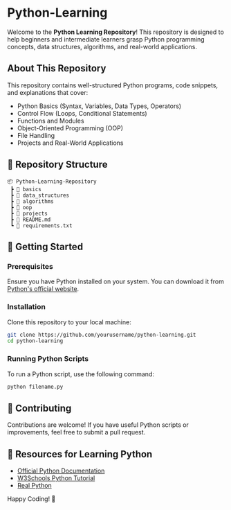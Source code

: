 # Python-Learning

Welcome to the **Python Learning Repository**! This repository is designed to help beginners and intermediate learners grasp Python programming concepts, data structures, algorithms, and real-world applications.

## About This Repository
This repository contains well-structured Python programs, code snippets, and explanations that cover:
- Python Basics (Syntax, Variables, Data Types, Operators)
- Control Flow (Loops, Conditional Statements)
- Functions and Modules
- Object-Oriented Programming (OOP)
- File Handling
- Projects and Real-World Applications

## 📂 Repository Structure
```
📦 Python-Learning-Repository
 ┣ 📂 basics
 ┣ 📂 data_structures
 ┣ 📂 algorithms
 ┣ 📂 oop
 ┣ 📂 projects
 ┣ 📜 README.md
 ┗ 📜 requirements.txt
```

## 🚀 Getting Started
### Prerequisites
Ensure you have Python installed on your system. You can download it from [Python's official website](https://www.python.org/downloads/).

### Installation
Clone this repository to your local machine:
```bash
git clone https://github.com/yourusername/python-learning.git
cd python-learning
```

### Running Python Scripts
To run a Python script, use the following command:
```bash
python filename.py
```

## 🤝 Contributing
Contributions are welcome! If you have useful Python scripts or improvements, feel free to submit a pull request.

## 📖 Resources for Learning Python
- [Official Python Documentation](https://docs.python.org/3/)
- [W3Schools Python Tutorial](https://www.w3schools.com/python/)
- [Real Python](https://realpython.com/)



Happy Coding! 🎯

